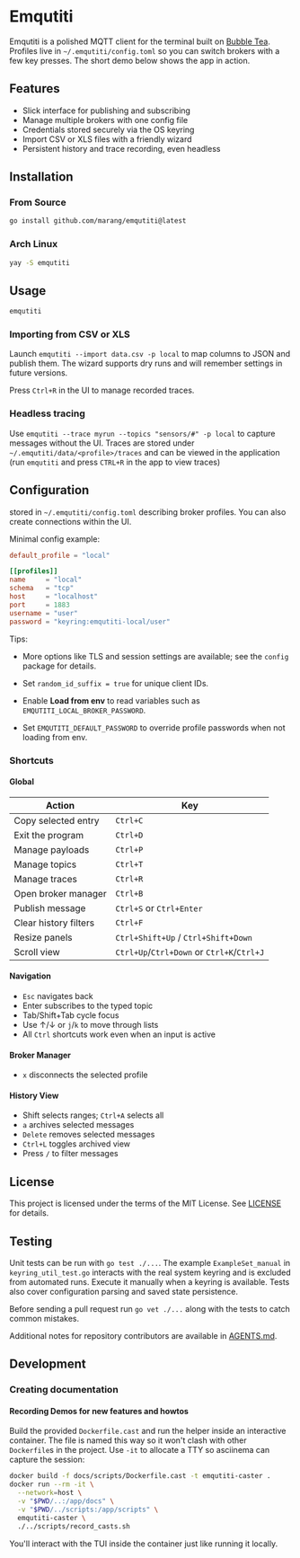 # Emqutiti

Emqutiti is a polished MQTT client for the terminal built on
[Bubble Tea](https://github.com/charmbracelet/bubbletea). Profiles live in
`~/.emqutiti/config.toml` so you can switch brokers with a few key presses. The
short demo below shows the app in action.

## Features

- Slick interface for publishing and subscribing
- Manage multiple brokers with one config file
- Credentials stored securely via the OS keyring
- Import CSV or XLS files with a friendly wizard
- Persistent history and trace recording, even headless

## Installation
### From Source
```bash
go install github.com/marang/emqutiti@latest
```

### Arch Linux
```bash
yay -S emqutiti
```

## Usage

```bash
emqutiti
```

### Importing from CSV or XLS

Launch `emqutiti --import data.csv -p local` to map columns to JSON and publish them. The wizard supports dry runs and will remember settings in future versions.

Press `Ctrl+R` in the UI to manage recorded traces.

### Headless tracing

Use `emqutiti --trace myrun --topics "sensors/#" -p local` to capture messages without the UI. Traces are stored under `~/.emqutiti/data/<profile>/traces` and can be viewed in the application (run `emqutiti` and press `CTRL+R` in the app to view traces)

## Configuration
stored in `~/.emqutiti/config.toml` describing broker profiles. You can also create connections within the UI.

Minimal config example:

```toml
default_profile = "local"

[[profiles]]
name     = "local"
schema   = "tcp"
host     = "localhost"
port     = 1883
username = "user"
password = "keyring:emqutiti-local/user"
```

Tips:
- More options like TLS and session settings are available; see the `config` package for details.
- Set `random_id_suffix = true` for unique client IDs.
- Enable **Load from env** to read variables such as `EMQUTITI_LOCAL_BROKER_PASSWORD`.

- Set `EMQUTITI_DEFAULT_PASSWORD` to override profile passwords when not loading from env.

### Shortcuts

#### Global

| Action | Key |
| --- | --- |
| Copy selected entry | `Ctrl+C` |
| Exit the program | `Ctrl+D` |
| Manage payloads | `Ctrl+P` |
| Manage topics | `Ctrl+T` |
| Manage traces | `Ctrl+R` |
| Open broker manager | `Ctrl+B` |
| Publish message | `Ctrl+S` or `Ctrl+Enter` |
| Clear history filters | `Ctrl+F` |
| Resize panels | `Ctrl+Shift+Up` / `Ctrl+Shift+Down` |
| Scroll view | `Ctrl+Up`/`Ctrl+Down` or `Ctrl+K`/`Ctrl+J` |

#### Navigation

- `Esc` navigates back
- Enter subscribes to the typed topic
- Tab/Shift+Tab cycle focus
- Use ↑/↓ or `j`/`k` to move through lists
- All `Ctrl` shortcuts work even when an input is active

#### Broker Manager

- `x` disconnects the selected profile

#### History View

- Shift selects ranges; `Ctrl+A` selects all
- `a` archives selected messages
- `Delete` removes selected messages
- `Ctrl+L` toggles archived view
- Press `/` to filter messages

## License

This project is licensed under the terms of the MIT License. See [LICENSE](LICENSE) for details.

## Testing

Unit tests can be run with `go test ./...`. The example `ExampleSet_manual` in
`keyring_util_test.go` interacts with the real system keyring and is excluded
from automated runs. Execute it manually when a keyring is available.
Tests also cover configuration parsing and saved state persistence.

Before sending a pull request run `go vet ./...` along with the tests to catch
common mistakes.

Additional notes for repository contributors are available in [AGENTS.md](AGENTS.md).

## Development

### Creating documentation

#### Recording Demos for new features and howtos

Build the provided `Dockerfile.cast` and run the helper inside
an interactive container. The file is named this way so it won't
clash with other `Dockerfile`s in the project. Use `-it` to allocate
a TTY so asciinema can capture the session:

```bash
docker build -f docs/scripts/Dockerfile.cast -t emqutiti-caster .
docker run --rm -it \
  --network=host \
  -v "$PWD/..:/app/docs" \
  -v "$PWD/../scripts:/app/scripts" \
  emqutiti-caster \
  ./../scripts/record_casts.sh
```
You'll interact with the TUI inside the container just like running it locally.
